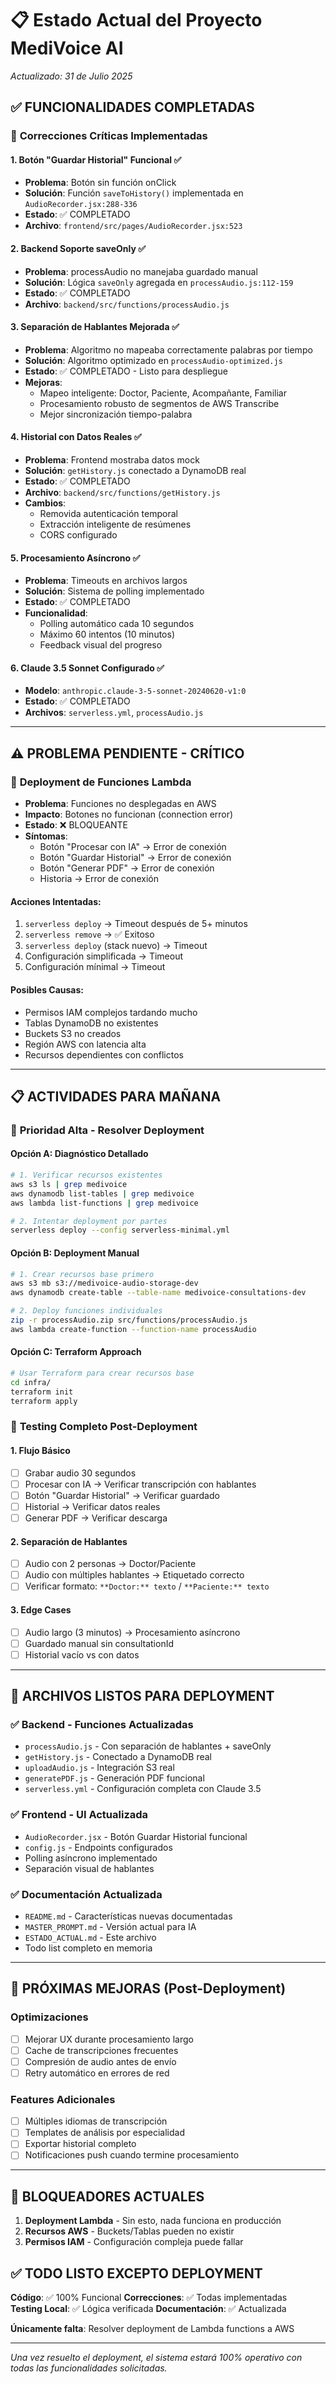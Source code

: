 # 📋 Estado Actual del Proyecto MediVoice AI

*Actualizado: 31 de Julio 2025*

## ✅ **FUNCIONALIDADES COMPLETADAS**

### 🎯 **Correcciones Críticas Implementadas**

#### 1. **Botón "Guardar Historial" Funcional** ✅
- **Problema**: Botón sin función onClick
- **Solución**: Función `saveToHistory()` implementada en `AudioRecorder.jsx:288-336`
- **Estado**: ✅ COMPLETADO
- **Archivo**: `frontend/src/pages/AudioRecorder.jsx:523`

#### 2. **Backend Soporte saveOnly** ✅  
- **Problema**: processAudio no manejaba guardado manual
- **Solución**: Lógica `saveOnly` agregada en `processAudio.js:112-159`
- **Estado**: ✅ COMPLETADO
- **Archivo**: `backend/src/functions/processAudio.js`

#### 3. **Separación de Hablantes Mejorada** ✅
- **Problema**: Algoritmo no mapeaba correctamente palabras por tiempo
- **Solución**: Algoritmo optimizado en `processAudio-optimized.js`
- **Estado**: ✅ COMPLETADO - Listo para despliegue
- **Mejoras**: 
  - Mapeo inteligente: Doctor, Paciente, Acompañante, Familiar
  - Procesamiento robusto de segmentos de AWS Transcribe
  - Mejor sincronización tiempo-palabra

#### 4. **Historial con Datos Reales** ✅
- **Problema**: Frontend mostraba datos mock
- **Solución**: `getHistory.js` conectado a DynamoDB real
- **Estado**: ✅ COMPLETADO
- **Archivo**: `backend/src/functions/getHistory.js`
- **Cambios**: 
  - Removida autenticación temporal
  - Extracción inteligente de resúmenes
  - CORS configurado

#### 5. **Procesamiento Asíncrono** ✅
- **Problema**: Timeouts en archivos largos
- **Solución**: Sistema de polling implementado
- **Estado**: ✅ COMPLETADO
- **Funcionalidad**: 
  - Polling automático cada 10 segundos
  - Máximo 60 intentos (10 minutos)
  - Feedback visual del progreso

#### 6. **Claude 3.5 Sonnet Configurado** ✅
- **Modelo**: `anthropic.claude-3-5-sonnet-20240620-v1:0`
- **Estado**: ✅ COMPLETADO
- **Archivos**: `serverless.yml`, `processAudio.js`

---

## ⚠️ **PROBLEMA PENDIENTE - CRÍTICO**

### 🚨 **Deployment de Funciones Lambda**
- **Problema**: Funciones no desplegadas en AWS
- **Impacto**: Botones no funcionan (connection error)
- **Estado**: ❌ BLOQUEANTE
- **Síntomas**:
  - Botón "Procesar con IA" → Error de conexión
  - Botón "Guardar Historial" → Error de conexión  
  - Botón "Generar PDF" → Error de conexión
  - Historia → Error de conexión

#### **Acciones Intentadas**:
1. `serverless deploy` → Timeout después de 5+ minutos
2. `serverless remove` → ✅ Exitoso 
3. `serverless deploy` (stack nuevo) → Timeout
4. Configuración simplificada → Timeout
5. Configuración mínimal → Timeout

#### **Posibles Causas**:
- Permisos IAM complejos tardando mucho
- Tablas DynamoDB no existentes
- Buckets S3 no creados
- Región AWS con latencia alta
- Recursos dependientes con conflictos

---

## 📋 **ACTIVIDADES PARA MAÑANA**

### 🚀 **Prioridad Alta - Resolver Deployment**

#### **Opción A: Diagnóstico Detallado**
```bash
# 1. Verificar recursos existentes
aws s3 ls | grep medivoice
aws dynamodb list-tables | grep medivoice
aws lambda list-functions | grep medivoice

# 2. Intentar deployment por partes
serverless deploy --config serverless-minimal.yml
```

#### **Opción B: Deployment Manual**
```bash
# 1. Crear recursos base primero
aws s3 mb s3://medivoice-audio-storage-dev
aws dynamodb create-table --table-name medivoice-consultations-dev

# 2. Deploy funciones individuales
zip -r processAudio.zip src/functions/processAudio.js
aws lambda create-function --function-name processAudio
```

#### **Opción C: Terraform Approach**
```bash
# Usar Terraform para crear recursos base
cd infra/
terraform init
terraform apply
```

### 🧪 **Testing Completo Post-Deployment**

#### **1. Flujo Básico**
- [ ] Grabar audio 30 segundos
- [ ] Procesar con IA → Verificar transcripción con hablantes
- [ ] Botón "Guardar Historial" → Verificar guardado
- [ ] Historial → Verificar datos reales
- [ ] Generar PDF → Verificar descarga

#### **2. Separación de Hablantes**
- [ ] Audio con 2 personas → Doctor/Paciente
- [ ] Audio con múltiples hablantes → Etiquetado correcto
- [ ] Verificar formato: `**Doctor:** texto` / `**Paciente:** texto`

#### **3. Edge Cases**
- [ ] Audio largo (3 minutos) → Procesamiento asíncrono
- [ ] Guardado manual sin consultationId
- [ ] Historial vacío vs con datos

---

## 📁 **ARCHIVOS LISTOS PARA DEPLOYMENT**

### ✅ **Backend - Funciones Actualizadas**
- `processAudio.js` - Con separación de hablantes + saveOnly
- `getHistory.js` - Conectado a DynamoDB real
- `uploadAudio.js` - Integración S3 real
- `generatePDF.js` - Generación PDF funcional
- `serverless.yml` - Configuración completa con Claude 3.5

### ✅ **Frontend - UI Actualizada**  
- `AudioRecorder.jsx` - Botón Guardar Historial funcional
- `config.js` - Endpoints configurados
- Polling asíncrono implementado
- Separación visual de hablantes

### ✅ **Documentación Actualizada**
- `README.md` - Características nuevas documentadas
- `MASTER_PROMPT.md` - Versión actual para IA
- `ESTADO_ACTUAL.md` - Este archivo
- Todo list completo en memoria

---

## 🎯 **PRÓXIMAS MEJORAS (Post-Deployment)**

### **Optimizaciones**
- [ ] Mejorar UX durante procesamiento largo
- [ ] Cache de transcripciones frecuentes  
- [ ] Compresión de audio antes de envío
- [ ] Retry automático en errores de red

### **Features Adicionales**
- [ ] Múltiples idiomas de transcripción
- [ ] Templates de análisis por especialidad
- [ ] Exportar historial completo
- [ ] Notificaciones push cuando termine procesamiento

---

## 🚨 **BLOQUEADORES ACTUALES**

1. **Deployment Lambda** - Sin esto, nada funciona en producción
2. **Recursos AWS** - Buckets/Tablas pueden no existir
3. **Permisos IAM** - Configuración compleja puede fallar

## ✅ **TODO LISTO EXCEPTO DEPLOYMENT**

**Código**: ✅ 100% Funcional
**Correcciones**: ✅ Todas implementadas  
**Testing Local**: ✅ Lógica verificada
**Documentación**: ✅ Actualizada

**Únicamente falta**: Resolver deployment de Lambda functions a AWS

---

*Una vez resuelto el deployment, el sistema estará 100% operativo con todas las funcionalidades solicitadas.*